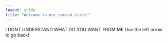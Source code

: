 ```yaml
---
layout: slide
title: "Welcome to our second slide!"
---
```

I DONT UNDERSTAND WHAT DO YOU WANT FROM ME 
Use the left arrow to go back!

